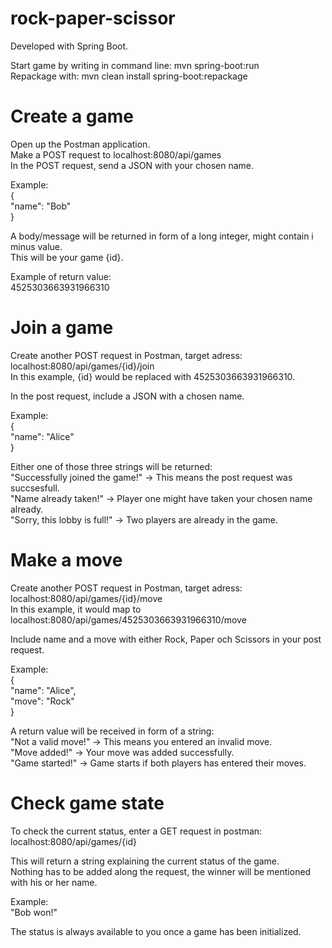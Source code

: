 # rock-paper-scissor

Developed with Spring Boot.

Start game by writing in command line: mvn spring-boot:run\
Repackage with: mvn clean install spring-boot:repackage

# Create a game

Open up the Postman application.\
Make a POST request to localhost:8080/api/games\
In the POST request, send a JSON with your chosen name.

Example:\
{\
	"name": "Bob"\
}

A body/message will be returned in form of a long integer, might contain i minus value.\
This will be your game {id}.

Example of return value:\
4525303663931966310

# Join a game

Create another POST request in Postman, target adress:  localhost:8080/api/games/{id}/join\
In this example, {id} would be replaced with 4525303663931966310.

In the post request, include a JSON with a chosen name.

Example:\
{\
	"name": "Alice"\
}

Either one of those three strings will be returned:\
"Successfully joined the game!" -> This means the post request was succsesfull.\
"Name already taken!" -> Player one might have taken your chosen name already.\
"Sorry, this lobby is full!" -> Two players are already in the game.

# Make a move

Create another POST request in Postman, target adress:  localhost:8080/api/games/{id}/move\
In this example, it would map to localhost:8080/api/games/4525303663931966310/move

Include name and a move with either Rock, Paper och Scissors in your post request.

Example:\
{\
	"name": "Alice",\
	"move": "Rock"\
}

A return value will be received in form of a string:\
"Not a valid move!" -> This means you entered an invalid move. \
"Move added!" -> Your move was added successfully.\
"Game started!" -> Game starts if both players has entered their moves.

# Check game state

To check the current status, enter a GET request in postman: localhost:8080/api/games/{id}

This will return a string explaining the current status of the game.\
Nothing has to be added along the request, the winner will be mentioned with his or her name.

Example:\
"Bob won!"

The status is always available to you once a game has been initialized. 



